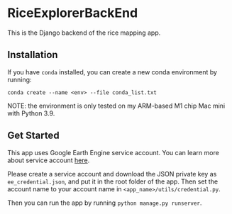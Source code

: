 # RiceExplorerBackEnd

This is the Django backend of the rice mapping app. 

## Installation

If you have `conda` installed, you can create a new conda environment by running:
```
conda create --name <env> --file conda_list.txt
```

NOTE: the environment is only tested on my ARM-based M1 chip Mac mini with Python 3.9. 

## Get Started

This app uses Google Earth Engine service account. You can learn more about service account [here](https://developers.google.com/earth-engine/guides/service_account).

Please create a service account and download the JSON private key as `ee_credential.json`, and put it in the root folder of the app. Then set the account name 
to your account name in `<app_name>/utils/credential.py`.

Then you can run the app by running `python manage.py runserver`.
